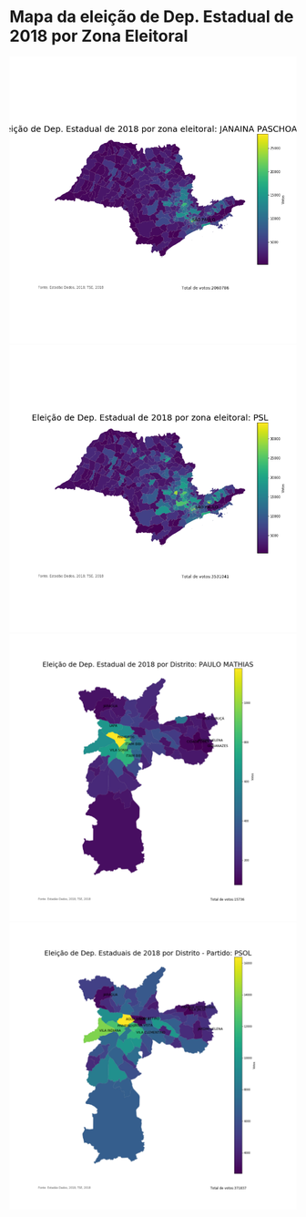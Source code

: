 # Mapa da eleição de Dep. Estadual de 2018 por Zona Eleitoral
![Screenshot](sp-estado.png)
![Screenshot](sp-estado-PSL.png)
![Screenshot](sp-distrito.png)
![Screenshot](sp-distrito-partido-psol.png)
